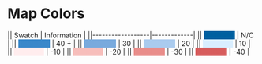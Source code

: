 # Map Colors


|| Swatch           | Information |
||------------------|-------------|
|| <span style="background-color:#0060A0; color:#0060A0">#0060A0</span> | N/C         |
|| <span style="background-color:#3A88CA; color:#3A88CA">#3A88CA</span> | 40 +        |
|| <span style="background-color:#79AADD; color:#79AADD">#79AADD</span> | 30          |
|| <span style="background-color:#AACBEE; color:#AACBEE">#AACBEE</span> | 20          |
|| <span style="background-color:#D9EEFF; color:#D9EEFF">#D9EEFF</span> | 10          |
|| <span style="background-color:#FFEDEE; color:#FFEDEE">#FFEDEE</span> | -10         |
|| <span style="background-color:#F7BEBB; color:#F7BEBB">#F7BEBB</span> | -20         |
|| <span style="background-color:#E98D8A; color:#E98D8A">#E98D8A</span> | -30         |
|| <span style="background-color:#D75C5C; color:#D75C5C">#D75C5C</span> | -40         |
